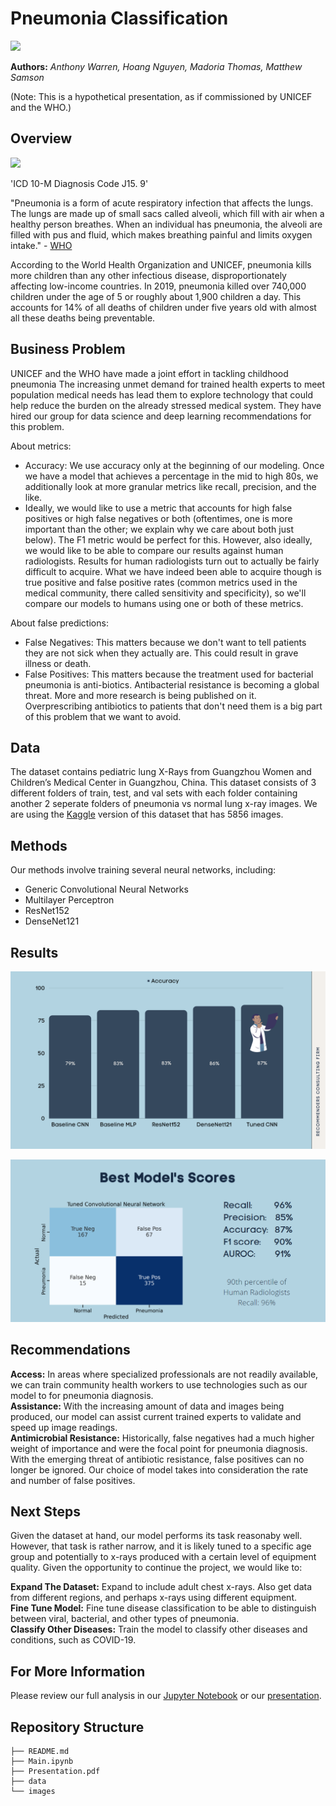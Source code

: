 # **Pneumonia Classification**

<img src="https://i.imgur.com/jZqpV51.png" width=80%>

**Authors:** _Anthony Warren, Hoang Nguyen, Madoria Thomas, Matthew Samson_

(Note: This is a hypothetical presentation, as if commissioned by UNICEF and the WHO.)

## Overview

<img src="https://images.theconversation.com/files/364468/original/file-20201020-14-1ag42p9.jpg?ixlib=rb-1.1.0&rect=8%2C0%2C5982%2C3709&q=20&auto=format&w=320&fit=clip&dpr=2&usm=12&cs=strip" width=30%>

'ICD 10-M Diagnosis Code J15. 9'

"Pneumonia is a form of acute respiratory infection that affects the lungs. The lungs are made up of small sacs called alveoli, which fill with air when a healthy person breathes. When an individual has pneumonia, the alveoli are filled with pus and fluid, which makes breathing painful and limits oxygen intake." - [WHO](https://www.who.int/news-room/fact-sheets/detail/pneumonia)

According to the World Health Organization and UNICEF, pneumonia kills more children than any other infectious disease, disproportionately affecting low-income countries. In 2019, pneumonia killed over 740,000 children under the age of 5 or roughly about 1,900 children a day. This accounts for 14% of all deaths of children under five years old with almost all these deaths being preventable. 

## Business Problem

UNICEF and the WHO have made a joint effort in tackling childhood pneumonia The increasing unmet demand for trained health experts to meet population medical needs has lead them to explore technology that could help reduce the burden on the already stressed medical system. They have hired our group for data science and deep learning recommendations for this problem. 

About metrics: </br>
- Accuracy: We use accuracy only at the beginning of our modeling. Once we have a model that achieves a percentage in the mid to high 80s, we additionally look at more granular metrics like recall, precision, and the like.
- Ideally, we would like to use a metric that accounts for high false positives or high false negatives or both (oftentimes, one is more important than the other; we explain why we care about both just below). The F1 metric would be perfect for this. However, also ideally, we would like to be able to compare our results against human radiologists. Results for human radiologists turn out to actually be fairly difficult to acquire. What we have indeed been able to acquire though is true positive and false positive rates (common metrics used in the medical community, there called sensitivity and specificity), so we'll compare our models to humans using one or both of these metrics.</br>

About false predictions:
- False Negatives: This matters because we don't want to tell patients they are not sick when they actually are. This could result in grave illness or death. </br>
- False Positives: This matters because the treatment used for bacterial pneumonia is anti-biotics. Antibacterial resistance is becoming a global threat. More and more research is being published on it. Overprescribing antibiotics to patients that don't need them is a big part of this problem that we want to avoid. 

## Data

The dataset contains pediatric lung X-Rays from Guangzhou Women and Children’s Medical Center in Guangzhou, China. This dataset consists of 3 different folders of train, test, and val sets with each folder containing another 2 seperate folders of pneumonia vs normal lung x-ray images. We are using the [Kaggle](https://www.kaggle.com/paultimothymooney/chest-xray-pneumonia) version of this dataset that has 5856 images. 


## Methods

Our methods involve training several neural networks, including:

- Generic Convolutional Neural Networks
- Multilayer Perceptron
- ResNet152
- DenseNet121


## Results

![Image](data/Results_Accuracy.png)

![Image](data/Best_Model_Scores.PNG)

## Recommendations

**Access:** In areas where specialized professionals are not readily available, we can train community health workers to use technologies such as our model to for pneumonia diagnosis.</br>
**Assistance:** With the increasing amount of data and images being produced, our model can assist current trained experts to validate and speed up image readings.</br> 
**Antimicrobial Resistance:** Historically, false negatives had a much higher weight of importance and were the focal point for pneumonia diagnosis. With the emerging threat of antibiotic resistance, false positives can no longer be ignored. Our choice of model takes into consideration the rate and number of false positives. 

## Next Steps
Given the dataset at hand, our model performs its task reasonaby well. However, that task is rather narrow, and it is likely tuned to a specific age group and potentially to x-rays produced with a certain level of equipment quality. Given the opportunity to continue the project, we would like to:

**Expand The Dataset:** Expand to include adult chest x-rays. Also get data from different regions, and perhaps x-rays using different equipment.</br>
**Fine Tune Model:** Fine tune disease classification to be able to distinguish between viral, bacterial, and other types of pneumonia.</br>
**Classify Other Diseases:** Train the model to classify other diseases and conditions, such as COVID-19.

## For More Information
Please review our full analysis in our [Jupyter Notebook]() or our [presentation]().

## Repository Structure

```
├── README.md                           
├── Main.ipynb   
├── Presentation.pdf   
├── data                                
└── images 
```
